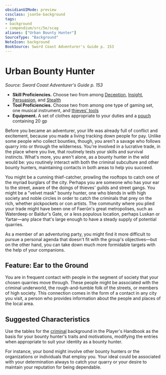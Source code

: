 ```yaml
---
obsidianUIMode: preview
cssclass: json5e-background
tags:
- background
- compendium/src/5e/scag
aliases: ["Urban Bounty Hunter"]
SourceType: "Background"
NoteIcon: background
BookSource: Sword Coast Adventurer's Guide p. 153
---
```

# Urban Bounty Hunter
*Source: Sword Coast Adventurer's Guide p. 153*  

- **Skill Proficiencies.** Choose two from among [Deception](/2-Mechanics/CLI/rules/skills.md#Deception), [Insight](/2-Mechanics/CLI/rules/skills.md#Insight), [Persuasion](/2-Mechanics/CLI/rules/skills.md#Persuasion), and [Stealth](/2-Mechanics/CLI/rules/skills.md#Stealth)  
- **Tool Proficiencies.** Choose two from among one type of gaming set, one musical instrument, and [thieves' tools](/2-Mechanics/CLI/items/thieves-tools.md)  
- **Equipment.** A set of clothes appropriate to your duties and a [pouch](/2-Mechanics/CLI/items/pouch.md) containing 20 gp  

Before you became an adventurer, your life was already full of conflict and excitement, because you made a living tracking down people for pay. Unlike some people who collect bounties, though, you aren't a savage who follows quarry into or through the wilderness. You're involved in a lucrative trade, in the place where you live, that routinely tests your skills and survival instincts. What's more, you aren't alone, as a bounty hunter in the wild would be: you routinely interact with both the criminal subculture and other bounty hunters, maintaining contacts in both areas to help you succeed.

You might be a cunning thief-catcher, prowling the rooftops to catch one of the myriad burglars of the city. Perhaps you are someone who has your ear to the street, aware of the doings of thieves' guilds and street gangs. You might be a "velvet mask" bounty hunter, one who blends in with high society and noble circles in order to catch the criminals that prey on the rich, whether pickpockets or con artists. The community where you plied your trade might have been one of Faerûn's great metropolises, such as Waterdeep or Baldur's Gate, or a less populous location, perhaps Luskan or Yartar—any place that's large enough to have a steady supply of potential quarries.

As a member of an adventuring party, you might find it more difficult to pursue a personal agenda that doesn't fit with the group's objectives—but on the other hand, you can take down much more formidable targets with the help of your companions.

## Feature: Ear to the Ground

You are in frequent contact with people in the segment of society that your chosen quarries move through. These people might be associated with the criminal underworld, the rough-and-tumble folk of the streets, or members of high society. This connection comes in the form of a contact in any city you visit, a person who provides information about the people and places of the local area.

## Suggested Characteristics

Use the tables for the [criminal](/2-Mechanics/CLI/backgrounds/criminal.md) background in the Player's Handbook as the basis for your bounty hunter's traits and motivations, modifying the entries when appropriate to suit your identity as a bounty hunter.

For instance, your bond might involve other bounty hunters or the organizations or individuals that employ you. Your ideal could be associated with your determination always to catch your quarry or your desire to maintain your reputation for being dependable.